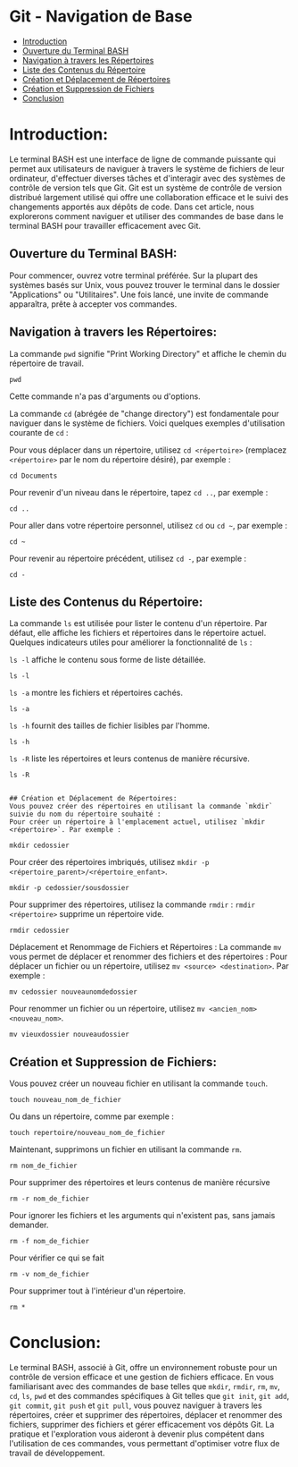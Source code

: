 # Git - Navigation de Base

- [Introduction](#introduction)
- [Ouverture du Terminal BASH](#ouverture-du-terminal-bash)
- [Navigation à travers les Répertoires](#navigation-à-travers-les-répertoires)
- [Liste des Contenus du Répertoire](#liste-des-contenus-du-répertoire)
- [Création et Déplacement de Répertoires](#création-et-déplacement-de-répertoires)
- [Création et Suppression de Fichiers](#création-et-suppression-de-fichiers)
- [Conclusion](#conclusion)

# Introduction:
Le terminal BASH est une interface de ligne de commande puissante qui permet aux utilisateurs de naviguer à travers le système de fichiers de leur ordinateur, d'effectuer diverses tâches et d'interagir avec des systèmes de contrôle de version tels que Git. Git est un système de contrôle de version distribué largement utilisé qui offre une collaboration efficace et le suivi des changements apportés aux dépôts de code. Dans cet article, nous explorerons comment naviguer et utiliser des commandes de base dans le terminal BASH pour travailler efficacement avec Git.

## Ouverture du Terminal BASH:
Pour commencer, ouvrez votre terminal préférée. Sur la plupart des systèmes basés sur Unix, vous pouvez trouver le terminal dans le dossier "Applications" ou "Utilitaires". Une fois lancé, une invite de commande apparaîtra, prête à accepter vos commandes.

## Navigation à travers les Répertoires:

La commande `pwd` signifie "Print Working Directory" et affiche le chemin du répertoire de travail.
```commandline
pwd
```
Cette commande n'a pas d'arguments ou d'options.

La commande `cd` (abrégée de "change directory") est fondamentale pour naviguer dans le système de fichiers. Voici quelques exemples d'utilisation courante de `cd` :

Pour vous déplacer dans un répertoire, utilisez `cd <répertoire>` (remplacez `<répertoire>` par le nom du répertoire désiré), par exemple :
```
cd Documents
```
Pour revenir d'un niveau dans le répertoire, tapez `cd ..`, par exemple :
```
cd ..
```
Pour aller dans votre répertoire personnel, utilisez `cd` ou `cd ~`, par exemple :
```
cd ~
```
Pour revenir au répertoire précédent, utilisez `cd -`, par exemple :
```
cd -
```

## Liste des Contenus du Répertoire:
La commande `ls` est utilisée pour lister le contenu d'un répertoire. Par défaut, elle affiche les fichiers et répertoires dans le répertoire actuel. Quelques indicateurs utiles pour améliorer la fonctionnalité de `ls` :

`ls -l` affiche le contenu sous forme de liste détaillée.
```commandline
ls -l
```
`ls -a` montre les fichiers et répertoires cachés.
```commandline
ls -a
```
`ls -h` fournit des tailles de fichier lisibles par l'homme.
```commandline
ls -h
```
`ls -R` liste les répertoires et leurs contenus de manière récursive.
```commandline
ls -R


## Création et Déplacement de Répertoires:
Vous pouvez créer des répertoires en utilisant la commande `mkdir` suivie du nom du répertoire souhaité :
Pour créer un répertoire à l'emplacement actuel, utilisez `mkdir <répertoire>`. Par exemple :

mkdir cedossier
```
Pour créer des répertoires imbriqués, utilisez `mkdir -p <répertoire_parent>/<répertoire_enfant>`.
```commandline
mkdir -p cedossier/sousdossier
```
Pour supprimer des répertoires, utilisez la commande `rmdir` :
`rmdir <répertoire>` supprime un répertoire vide.
```commandline
rmdir cedossier
```

Déplacement et Renommage de Fichiers et Répertoires :
La commande `mv` vous permet de déplacer et renommer des fichiers et des répertoires :
Pour déplacer un fichier ou un répertoire, utilisez `mv <source> <destination>`. Par exemple :
```commandline
mv cedossier nouveaunomdedossier
```

Pour renommer un fichier ou un répertoire, utilisez `mv <ancien_nom> <nouveau_nom>`.
```commandline
mv vieuxdossier nouveaudossier
```

## Création et Suppression de Fichiers:
Vous pouvez créer un nouveau fichier en utilisant la commande `touch`.
```commandline
touch nouveau_nom_de_fichier
```
Ou dans un répertoire, comme par exemple :
```commandline
touch repertoire/nouveau_nom_de_fichier
```
Maintenant, supprimons un fichier en utilisant la commande `rm`.
```commandline
rm nom_de_fichier
```
Pour supprimer des répertoires et leurs contenus de manière récursive
```commandline
rm -r nom_de_fichier
```
Pour ignorer les fichiers et les arguments qui n'existent pas, sans jamais demander.
```commandline
rm -f nom_de_fichier
```
Pour vérifier ce qui se fait
```commandline
rm -v nom_de_fichier
```
Pour supprimer tout à l'intérieur d'un répertoire.
```commandline
rm *
```
# Conclusion:
Le terminal BASH, associé à Git, offre un environnement robuste pour un contrôle de version efficace et une gestion de fichiers efficace. En vous familiarisant avec des commandes de base telles que `mkdir`, `rmdir`, `rm`, `mv`, `cd`, `ls`, `pwd` et des commandes spécifiques à Git telles que `git init`, `git add`, `git commit`, `git push` et `git pull`, vous pouvez naviguer à travers les répertoires, créer et supprimer des répertoires, déplacer et renommer des fichiers, supprimer des fichiers et gérer efficacement vos dépôts Git. La pratique et l'exploration vous aideront à devenir plus compétent dans l'utilisation de ces commandes, vous permettant d'optimiser votre flux de travail de développement.
